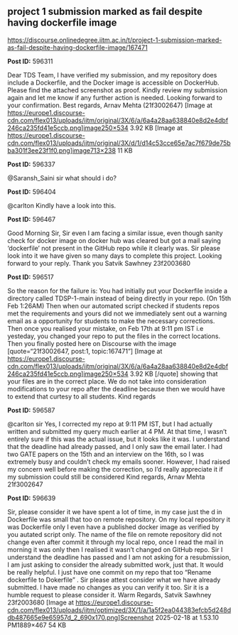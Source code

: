 ## project 1 submission marked as fail despite having dockerfile image
https://discourse.onlinedegree.iitm.ac.in/t/project-1-submission-marked-as-fail-despite-having-dockerfile-image/167471


**Post ID:** 596311

Dear TDS Team,
I have verified my submission, and my repository does include a Dockerfile, and the Docker image is accessible on DockerHub. Please find the attached screenshot as proof. Kindly review my submission again and let me know if any further action is needed.
Looking forward to your confirmation.
Best regards,
Arnav Mehta
(21f3002647)
[Image at https://europe1.discourse-cdn.com/flex013/uploads/iitm/original/3X/6/a/6a4a28aa638840e8d2e4dbf246ca235fd41e5ccb.png]image250×534 3.92 KB
[Image at https://europe1.discourse-cdn.com/flex013/uploads/iitm/original/3X/d/1/d14c53cce65e7ac7f679de75bba301f3ee23f1f0.png]image713×238 11 KB

**Post ID:** 596337

@Saransh_Saini sir what should i do?

**Post ID:** 596404

@carlton Kindly have a look into this.

**Post ID:** 596467

Good Morning Sir,
Sir even I am facing a similar issue, even though sanity check for docker image on docker hub was cleared but got a mail saying ‘dockerfile’ not present in the GitHub repo while it clearly was. Sir please look into it we have given so many days to complete this project.
Looking forward to your reply.
Thank you
Satvik Sawhney
23f2003680

**Post ID:** 596517

So the reason for the failure is:
You had initially put your Dockerfile inside a directory called TDSP-1-main instead of being directly in your repo. (On 15th Feb 1:26AM)
Then when our automated script checked if students repos met the requirements and yours did not we immediately sent out a warning email as a opportunity for students to make the necessary corrections.
Then once you realised your mistake, on Feb 17th at 9:11 pm IST i.e yesteday, you changed your repo to put the files in the correct locations.
Then you finally posted here on Discourse with the image [quote=“21f3002647, post:1, topic:167471”]
[Image at https://europe1.discourse-cdn.com/flex013/uploads/iitm/original/3X/6/a/6a4a28aa638840e8d2e4dbf246ca235fd41e5ccb.png]image250×534 3.92 KB
[/quote]
showing that your files are in the correct place.
We do not take into consideration modifications to your repo after the deadline because then we would have to extend that curtesy to all students.
Kind regards

**Post ID:** 596587

@carlton sir
Yes, I corrected my repo at 9:11 PM IST, but I had actually written and submitted my query much earlier at 4 PM. At that time, I wasn’t entirely sure if this was the actual issue, but it looks like it was.
I understand that the deadline had already passed, and I only saw the email later. I had two GATE papers on the 15th and an interview on the 16th, so I was extremely busy and couldn’t check my emails sooner. However, I had raised my concern well before making the correction, so I’d really appreciate it if my submission could still be considered 
Kind regards,
Arnav Mehta
21f3002647

**Post ID:** 596639

Sir, please consider it we have spent a lot of time, in my case just the d in Dockerfile was small that too on remote repository. On my local repository it was Dockerfile only I even have a published docker image as verified by you autated script only. The name of the file on remote repository did not change even after commit it through my local repo, once I read the mail in morning it was only then I realised it wasn’t changed on GitHub repo.
Sir I understand the deadline has passed and I am not asking for a resubmission, I am just asking to consider the already submitted work, just that. It would be really helpful. I just have one commit on my repo that too “Rename dockerfile to Dokerfile” . Sir please attest consider what we have already submitted. I have made no changes as you can verify it too.
Sir it is a humble request to please consider it.
Warm Regards,
Satvik Sawhney
23f2003680
[Image at https://europe1.discourse-cdn.com/flex013/uploads/iitm/optimized/3X/1/a/1a5f2ea044383efcb5d248ddb487665e9e65957d_2_690x170.png]Screenshot 2025-02-18 at 1.53.10 PM1889×467 54 KB
